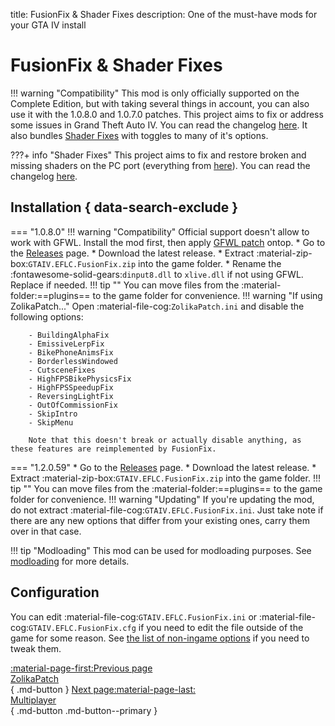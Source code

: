 title: FusionFix & Shader Fixes
description: One of the must-have mods for your GTA IV install

# FusionFix & Shader Fixes
!!! warning "Compatibility"
    This mod is only officially supported on the Complete Edition, but with taking several things in account, you can also use it with the 1.0.8.0 and 1.0.7.0 patches.
This project aims to fix or address some issues in Grand Theft Auto IV. You can read the changelog [here](https://github.com/ThirteenAG/GTAIV.EFLC.FusionFix/tree/master#coregameplay-changelog). It also bundles [Shader Fixes](https://github.com/Parallellines0451/GTAIV.ShaderFixesCollection) with toggles to many of it's options.

???+ info "Shader Fixes"
    This project aims to fix and restore broken and missing shaders on the PC port (everything from [here](https://libertycity-ru.translate.goog/gta-4/articles/4346-gta-iv-complete-edition-xbox-protiv-pc.html?_x_tr_sl=ru&_x_tr_tl=en&_x_tr_hl=pt-BR)). You can read the changelog [here](https://github.com/Parallellines0451/GTAIV.ShaderFixesCollection/blob/main/README.md#feature-list).

## Installation { data-search-exclude }
=== "1.0.8.0"
    !!! warning "Compatibility"
        Official support doesn't allow to work with GFWL. Install the mod first, then apply [GFWL patch](https://github.com/gillian-guide/GTAIV.EFLC.FusionFix-GFWL) ontop.
    * Go to the [Releases](https://github.com/ThirteenAG/GTAIV.EFLC.FusionFix/releases) page.
    * Download the latest release.
    * Extract :material-zip-box:`GTAIV.EFLC.FusionFix.zip` into the game folder.
    * Rename the :fontawesome-solid-gears:`dinput8.dll` to `xlive.dll` if not using GFWL. Replace if needed.
    !!! tip ""
        You can move files from the :material-folder:==plugins== to the game folder for convenience.
    !!! warning "If using ZolikaPatch..."
        Open :material-file-cog:`ZolikaPatch.ini` and disable the following options:

        - BuildingAlphaFix
        - EmissiveLerpFix
        - BikePhoneAnimsFix
        - BorderlessWindowed
        - CutsceneFixes
        - HighFPSBikePhysicsFix
        - HighFPSSpeedupFix
        - ReversingLightFix
        - OutOfCommissionFix
        - SkipIntro
        - SkipMenu

        Note that this doesn't break or actually disable anything, as these features are reimplemented by FusionFix.
=== "1.2.0.59"
    * Go to the [Releases](https://github.com/ThirteenAG/GTAIV.EFLC.FusionFix/releases) page.
    * Download the latest release.
    * Extract :material-zip-box:`GTAIV.EFLC.FusionFix.zip` into the game folder.
    !!! tip ""
        You can move files from the :material-folder:==plugins== to the game folder for convenience.
!!! warning "Updating"
    If you're updating the mod, do not extract :material-file-cog:`GTAIV.EFLC.FusionFix.ini`. Just take note if there are any new options that differ from your existing ones, carry them over in that case.

!!! tip "Modloading"
    This mod can be used for modloading purposes. See [modloading](extras/modloading.md) for more details.

## Configuration
You can edit :material-file-cog:`GTAIV.EFLC.FusionFix.ini` or :material-file-cog:`GTAIV.EFLC.FusionFix.cfg` if you need to edit the file outside of the game for some reason. See [the list of non-ingame options](https://github.com/ThirteenAG/GTAIV.EFLC.FusionFix?tab=readme-ov-file#details) if you need to tweak them.

[:material-page-first:Previous page <br>ZolikaPatch</br>](zolikapatch.md){ .md-button } [Next page:material-page-last: <br>Multiplayer</br>](../multiplayer.md){ .md-button .md-button--primary }